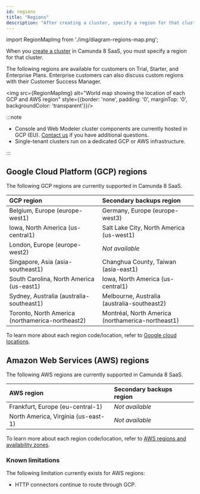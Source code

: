 ```yaml
---
id: regions
title: "Regions"
description: "After creating a cluster, specify a region for that cluster. Read on for details of Google Cloud Platform regions currently supported in Camunda 8 SaaS."
---
```


import RegionMapImg from './img/diagram-regions-map.png';

When you [create a cluster](/components/console/manage-clusters/create-cluster.md) in Camunda 8 SaaS, you must specify a region for that cluster.

The following regions are available for customers on Trial, Starter, and Enterprise Plans. Enterprise customers can also discuss custom regions with their Customer Success Manager.

<img src={RegionMapImg} alt="World map showing the location of each GCP and AWS region" style={{border: 'none', padding: '0', marginTop: '0', backgroundColor: 'transparent'}}/>

:::note

- Console and Web Modeler cluster components are currently hosted in GCP (EU). [Contact us](/reference/contact.md) if you have additional questions.
- Single-tenant clusters run on a dedicated GCP or AWS infrastructure.

:::

## Google Cloud Platform (GCP) regions

The following GCP regions are currently supported in Camunda 8 SaaS.

| GCP region                                       | Secondary backups region                          |
| :----------------------------------------------- | :------------------------------------------------ |
| Belgium, Europe (europe-west1)                   | Germany, Europe (europe-west3)                    |
| Iowa, North America (us-central1)                | Salt Lake City, North America (us-west1)          |
| London, Europe (europe-west2)                    | _Not available_                                   |
| Singapore, Asia (asia-southeast1)                | Changhua County, Taiwan (asia-east1)              |
| South Carolina, North America (us-east1)         | Iowa, North America (us-central1)                 |
| Sydney, Australia (australia-southeast1)         | Melbourne, Australia (australia-southeast2)       |
| Toronto, North America (northamerica-northeast2) | Montréal, North America (northamerica-northeast1) |

To learn more about each region code/location, refer to [Google cloud locations](https://cloud.google.com/about/locations).

## Amazon Web Services (AWS) regions

The following AWS regions are currently supported in Camunda 8 SaaS.

| AWS region                          | Secondary backups region |
| :---------------------------------- | :----------------------- |
| Frankfurt, Europe (eu-central-1)    | _Not available_          |
| North America, Virginia (us-east-1) | _Not available_          |

To learn more about each region code/location, refer to [AWS regions and availability zones](https://aws.amazon.com/about-aws/global-infrastructure/regions_az/).

### Known limitations

The following limitation currently exists for AWS regions:

- HTTP connectors continue to route through GCP.
